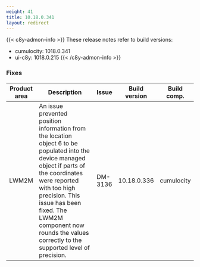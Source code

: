 ```yaml
---
weight: 41
title: 10.18.0.341
layout: redirect
---
```


{{< c8y-admon-info >}}
These release notes refer to build versions:
- cumulocity: 1018.0.341
- ui-c8y: 1018.0.215
{{< /c8y-admon-info >}}

### Fixes

<table>
<colgroup>
<col style="width: 15%;">
<col style="width:50%;">
<col style="width: 10%;">
<col style="width: 12%;">
<col style="width: 13%;">
</colgroup>
<thead><tr>
<th>
Product area</th>
<th>
Description</th>
<th>
Issue</th>
<th>
Build version</th>
<th>Build comp.</th>
</tr>
</thead><tbody>

<tr>
<td>LWM2M</td>
<td>An issue prevented position information from the location object 6 to be populated into the device managed object if parts of the coordinates were reported with too high precision. This issue has been fixed. The LWM2M component now rounds the values correctly to the supported level of precision.</td>
<td>DM-3136</td>
<td>10.18.0.336</td>
<td>cumulocity</td>
</tr>


</tbody></table>
